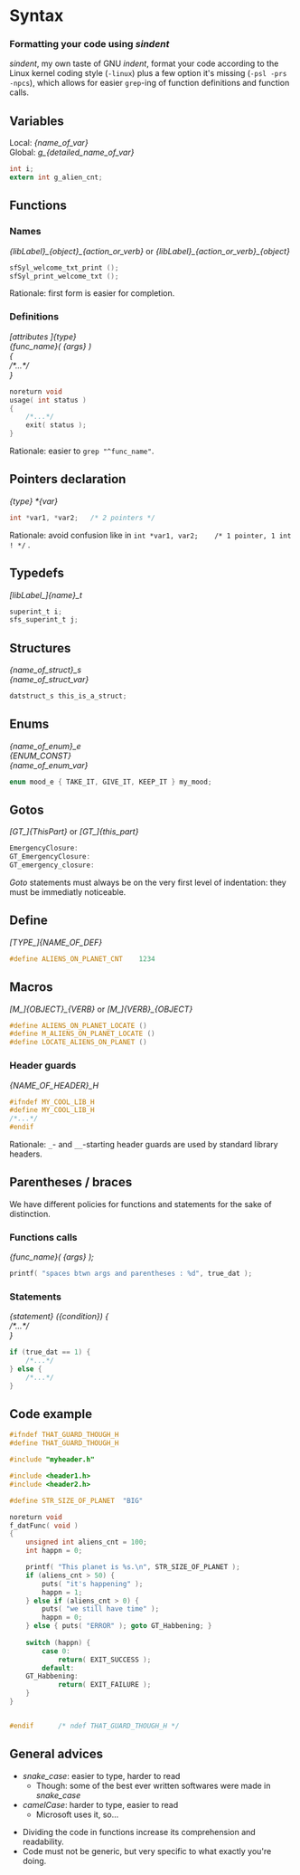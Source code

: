 Syntax
======

### Formatting your code using *sindent*

*sindent*, my own taste of GNU *indent*, format your code according to the Linux
kernel coding style (`-linux`) plus a few option it's missing (`-psl -prs -npcs`), which
allows for easier `grep`-ing of function definitions and function calls.

Variables
---------

Local: *{name\_of\_var}*   
Global: *g\_{detailed\_name\_of\_var}*
```C
int i;
extern int g_alien_cnt;
```
<!-- TODO: make it shorter -->

Functions
---------

### Names
*{libLabel}\_{object}\_{action\_or\_verb}* or *{libLabel}\_{action\_or\_verb}\_{object}*
```C
sfSyl_welcome_txt_print ();
sfSyl_print_welcome_txt ();
```
Rationale: first form is easier for completion.

### Definitions
*[attributes ]{type}   
{func_name}( {args} )   
{  
	/\*...\*/  
}*
```C
noreturn void
usage( int status )
{
	/*...*/
	exit( status );
}
```
Rationale: easier to `grep "^func_name"`.

Pointers declaration
--------------------

*{type} \*{var}*
```C
int *var1, *var2; 	/* 2 pointers */
```
Rationale: avoid confusion like in `int *var1, var2; 	/* 1 pointer, 1 int ! */`
.

Typedefs
--------

*[libLabel\_]{name}\_t*
```C
superint_t i;
sfs_superint_t j;
```

Structures
----------

*{name\_of\_struct}\_s*  
*{name\_of\_struct\_var}*
```C
datstruct_s this_is_a_struct;
```

Enums
-----

*{name\_of\_enum}\_e*  
*{ENUM\_CONST}*  
*{name\_of\_enum\_var}*
```C
enum mood_e { TAKE_IT, GIVE_IT, KEEP_IT } my_mood;
```

Gotos
-----

*[GT\_]{ThisPart}* or *[GT\_]{this_part}*
```C
EmergencyClosure:
GT_EmergencyClosure:
GT_emergency_closure:
```
*Goto* statements must always be on the very first level of indentation: they 
must be immediatly noticeable.

Define
------

*[TYPE\_]{NAME\_OF\_DEF}*
```C
#define ALIENS_ON_PLANET_CNT 	1234
```

Macros
------

*[M\_]{OBJECT}\_{VERB}* or *[M\_]{VERB}\_{OBJECT}*
```C
#define ALIENS_ON_PLANET_LOCATE ()
#define M_ALIENS_ON_PLANET_LOCATE ()
#define LOCATE_ALIENS_ON_PLANET ()
```
### Header guards
*{NAME\_OF\_HEADER}\_H*
```C
#ifndef MY_COOL_LIB_H
#define MY_COOL_LIB_H
/*...*/
#endif
```
Rationale: `_`- and `__`-starting header guards are used by standard library 
headers.

Parentheses / braces
--------------------

We have different policies for functions and statements for the sake of 
distinction.

### Functions calls
*{func\_name}( {args} );*
```C
printf( "spaces btwn args and parentheses : %d", true_dat );
```
### Statements
*{statement} ({condition}) {  
    /\*...\*/  
}*
```C
if (true_dat == 1) {
	/*...*/
} else {
	/*...*/
}
```

Code example
------------

```C
#ifndef THAT_GUARD_THOUGH_H
#define THAT_GUARD_THOUGH_H

#include "myheader.h"

#include <header1.h>
#include <header2.h>

#define STR_SIZE_OF_PLANET 	"BIG"

noreturn void
f_datFunc( void )
{
	unsigned int aliens_cnt = 100;
	int happn = 0;

	printf( "This planet is %s.\n", STR_SIZE_OF_PLANET );
	if (aliens_cnt > 50) {
		puts( "it's happening" );
		happn = 1;
	} else if (aliens_cnt > 0) {
		puts( "we still have time" );
		happn = 0;
	} else { puts( "ERROR" ); goto GT_Habbening; }
	
	switch (happn) {
		case 0:
			return( EXIT_SUCCESS );
		default:
	GT_Habbening:
			return( EXIT_FAILURE );
	}
}


#endif 		/* ndef THAT_GUARD_THOUGH_H */
```

General advices
---------------

* *snake_case*: easier to type, harder to read
    * Though: some of the best ever written softwares were made in *snake_case*
* *camelCase*: harder to type, easier to read
    * Microsoft uses it, so...
<!-- separator -->
* Dividing the code in functions increase its comprehension and readability.
* Code must not be generic, but very specific to what exactly you're doing.
